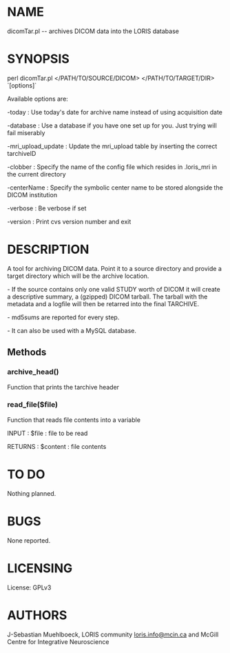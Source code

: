 # NAME

dicomTar.pl -- archives DICOM data into the LORIS database

# SYNOPSIS

perl dicomTar.pl &lt;/PATH/TO/SOURCE/DICOM> &lt;/PATH/TO/TARGET/DIR> \`\[options\]\`

Available options are:

\-today                  : Use today's date for archive name instead of using
                          acquisition date

\-database               : Use a database if you have one set up for you.
                          Just trying will fail miserably

\-mri\_upload\_update      : Update the mri\_upload table by inserting the correct
                          tarchiveID

\-clobber                : Specify the name of the config file which resides in
                          .loris\_mri in the current directory

\-centerName             : Specify the symbolic center name to be stored
                          alongside the DICOM institution

\-verbose                : Be verbose if set

\-version                : Print cvs version number and exit

# DESCRIPTION

A tool for archiving DICOM data. Point it to a source directory and provide a
target directory which will be the archive location.

\- If the source contains only one valid STUDY worth of DICOM it will create a
  descriptive summary, a (gzipped) DICOM tarball. The tarball with the metadata
  and a logfile will then be retarred into the final TARCHIVE.

\- md5sums are reported for every step.

\- It can also be used with a MySQL database.

## Methods

### archive\_head()

Function that prints the tarchive header

### read\_file($file)

Function that reads file contents into a variable

INPUT   : $file : file to be read

RETURNS : $content : file contents

# TO DO

Nothing planned.

# BUGS

None reported.

# LICENSING

License: GPLv3

# AUTHORS

J-Sebastian Muehlboeck,
LORIS community <loris.info@mcin.ca> and McGill Centre for Integrative
Neuroscience
